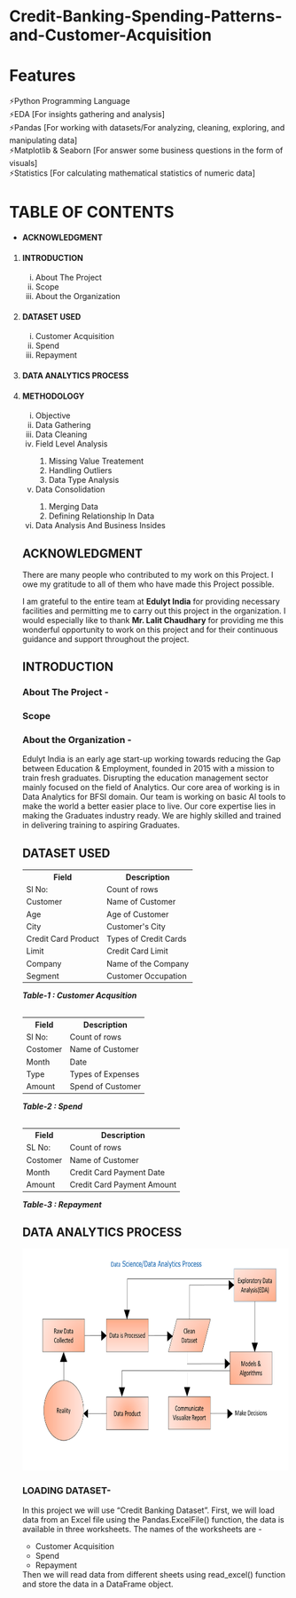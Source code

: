 # Credit-Banking-Spending-Patterns-and-Customer-Acquisition

# Features
⚡Python Programming Language<br>
⚡EDA [For insights gathering and analysis]<br>
⚡Pandas [For working with datasets/For analyzing, cleaning, exploring, and manipulating data]<br>
⚡Matplotlib & Seaborn [For answer some business questions in the form of visuals]<br>
⚡Statistics [For calculating  mathematical statistics of numeric data]
    
# TABLE OF CONTENTS
<ul>
    <li><h4>ACKNOWLEDGMENT</h4></li>
</ul>
<ol><li><h4>INTRODUCTION</h4></li>
    <ol type="i">
      <li>About The Project</li>
      <li>Scope</li>
      <li>About the Organization</li>
    </ol>
    <li><h4>DATASET USED</h4></li>
    <ol type="i">
      <li>Customer Acquisition</li>
      <li>Spend</li>
      <li>Repayment</li>
    </ol>
    <li><h4>DATA ANALYTICS PROCESS</h4></li>
    <li><h4>METHODOLOGY</h4></li>
    <ol type="i">
    <li>Objective</li>
    <li>Data Gathering</li>
    <li>Data Cleaning</li>
    <li>Field Level Analysis</li>
        <ol>
            <li>Missing Value Treatement</li>
            <li>Handling Outliers</li>
            <li>Data Type Analysis</li>
        </ol>
    <li>Data Consolidation</li>
        <ol>
            <li>Merging Data</li>
            <li>Defining Relationship In Data</li>
        </ol>
    <li>Data Analysis And Business Insides</li>    
</ol>

## ACKNOWLEDGMENT
<p>There are many people who contributed to my work on this Project. I owe my gratitude to all of 
them who have made this Project possible.</p>
<p> I am grateful to the entire team at <b>Edulyt India</b> for providing necessary facilities and permitting me to carry out this project in the organization. I would especially like to thank <b>Mr. Lalit 
Chaudhary</b> for providing me this wonderful opportunity to work on this project and for their 
continuous guidance and support throughout the project.
</p>

## INTRODUCTION
### About The Project -
### Scope
### About the Organization - 
<p>
    Edulyt India is an early age start-up working towards reducing the Gap between Education & 
Employment, founded in 2015 with a mission to train fresh graduates. Disrupting the education 
management sector mainly focused on the field of Analytics. 
Our core area of working is in Data Analytics for BFSI domain. 
Our team is working on basic AI tools to make the world a better easier place to live. Our core 
expertise lies in making the Graduates industry ready. We are highly skilled and trained in 
delivering training to aspiring Graduates. </p>


## DATASET USED
<div class="w3-container">
  <table class="w3-table-all w3-card-4">
    <tr>
      <th>Field</th>
      <th>Description</th>
    </tr>
    <tr>
      <td>Sl No:</td>
      <td>Count of rows</td>
    </tr>
    <tr>
      <td>Customer</td>
      <td>Name of Customer</td>
    </tr>
    <tr>
      <td>Age</td>
      <td>Age of Customer</td>
    </tr>
    <tr>
      <td>City</td>
      <td>Customer's City</td>
    </tr>
    <tr>
        <td>Credit Card Product</td>
        <td>Types of Credit Cards</td>
    </tr>
    <tr>
        <td>Limit</td>
        <td>Credit Card Limit</td>
    </tr>
    <tr>
        <td>Company</td>
        <td>Name of the Company</td>
    </tr>
    <tr>
        <td>Segment</td>
        <td>Customer Occupation</td>
    </tr>    
  </table>
</div>
<i><b>Table-1 : Customer Acqusition</b></i>
<div class="w3-container"><br>
  <table class="w3-table-all w3-card-4">
    <tr>
      <th>Field</th>
      <th>Description</th>
    </tr>
    <tr>
      <td>Sl No:</td>
      <td>Count of rows</td>
    </tr>
    <tr>
      <td>Costomer</td>
      <td>Name of Customer</td>
    </tr>
    <tr>
      <td>Month</td>
      <td>Date</td>
    </tr>
    <tr>
      <td>Type</td>
      <td>Types of Expenses</td>
    </tr>
    <tr>
        <td>Amount</td>
        <td>Spend of Customer</td>
    </tr>
  </table>
</div>
<i><b>Table-2 : Spend</b></i>
<div class="w3-container"><br>
  <table class="w3-table-all w3-card-4">
    <tr>
      <th>Field</th>
      <th>Description</th>
    </tr>
    <tr>
      <td>SL No:</td>
      <td>Count of rows</td>
    </tr>
    <tr>
      <td>Costomer</td>
      <td>Name of Customer</td>
    </tr>
    <tr>
      <td>Month</td>
      <td>Credit Card Payment Date</td>
    </tr>
    <tr>
        <td>Amount</td>
        <td>Credit Card Payment Amount</td>
    </tr>
  </table>
</div><i><b>Table-3 : Repayment</b></i>



## DATA ANALYTICS PROCESS
<img src="Data_Analytics_Process.png" alt="Data Analytics Process" width="500" height="400">


### LOADING DATASET- 
<p>In this project we will use “Credit Banking Dataset”.
First, we will load data from an Excel file using the Pandas.ExcelFile() function, the data is available in three worksheets. The names of the worksheets are - 
    <ul>
        <li>Customer Acquisition</li>
        <li>Spend</li>
        <li>Repayment</li>
    </ul>
Then we will read data from different sheets using read_excel() function and store the data in a DataFrame object.
</p>






             


